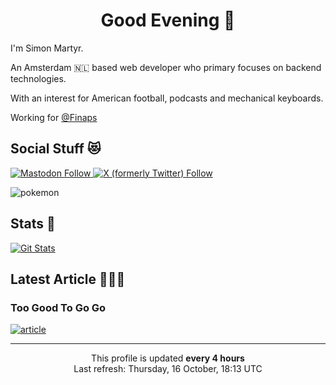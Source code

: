
<h1 align="center">Good Evening 🌙</h1>

I'm Simon Martyr. 

An Amsterdam 🇳🇱 based web developer who primary focuses on backend technologies.

With an interest for American football, podcasts and mechanical keyboards.

Working for [@Finaps](https://www.finaps.nl/) 

## Social Stuff 😻

[![Mastodon Follow](https://img.shields.io/mastodon/follow/109711119936675780?domain=https%3A%2F%2Ffosstodon.org&style=flat-square&logo=mastodon&logoColor=white&label=Mastodon&labelColor=purple&color=purple)
](https://fosstodon.org/@martyr)
[![X (formerly Twitter) Follow](https://img.shields.io/twitter/follow/SiMartyr?style=flat-square&logo=twitter&label=twitter&logoColor=white&labelColor=1ca0f1&color=1ca0f1)
](https://twitter.com/simartyr)

![pokemon](https://raw.githubusercontent.com/PokeAPI/sprites/master/sprites/pokemon/552.png)

## Stats 🤖

[![Git Stats](https://github-readme-stats.vercel.app/api/top-langs/?username=simonmartyr&layout=compact&theme=nightowl)](https://github.com/anuraghazra/github-readme-stats)

## Latest Article 👨🏻‍💻

### Too Good To Go Go
[![article](https://media2.dev.to/dynamic/image/width=1000,height=500,fit=cover,gravity=auto,format=auto/https%3A%2F%2Fdev-to-uploads.s3.amazonaws.com%2Fuploads%2Farticles%2Fc3frgc9mjaz2lqculxp4.png)](https://www.smartyr.me/blog/too-good-to-go-go/)


--- 

<p align="center">This profile is updated <b>every 4 hours</b></br>Last refresh: Thursday, 16 October, 18:13 UTC<br />
